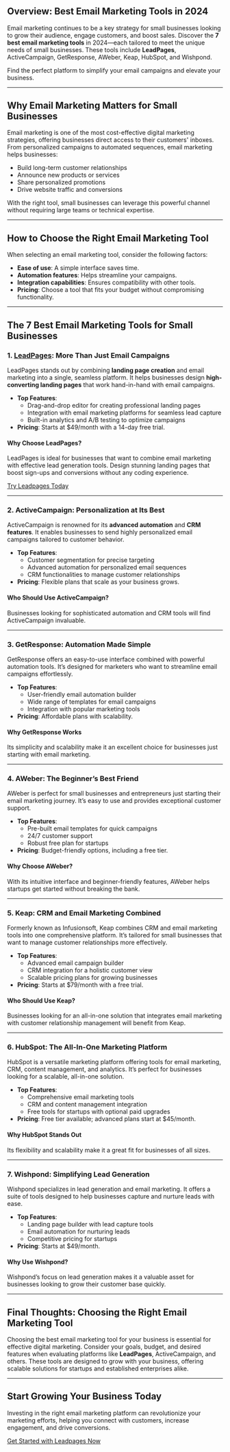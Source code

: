 # <title>Top 7 Email Marketing Tools for Small Businesses in 2025</title>

<article>

## Overview: Best Email Marketing Tools in 2024

Email marketing continues to be a key strategy for small businesses looking to grow their audience, engage customers, and boost sales. Discover the **7 best email marketing tools** in 2024—each tailored to meet the unique needs of small businesses. These tools include **LeadPages**, ActiveCampaign, GetResponse, AWeber, Keap, HubSpot, and Wishpond. 

Find the perfect platform to simplify your email campaigns and elevate your business.

---

## Why Email Marketing Matters for Small Businesses

Email marketing is one of the most cost-effective digital marketing strategies, offering businesses direct access to their customers' inboxes. From personalized campaigns to automated sequences, email marketing helps businesses:

- Build long-term customer relationships
- Announce new products or services
- Share personalized promotions
- Drive website traffic and conversions

With the right tool, small businesses can leverage this powerful channel without requiring large teams or technical expertise.

---

## How to Choose the Right Email Marketing Tool

When selecting an email marketing tool, consider the following factors:
- **Ease of use**: A simple interface saves time.
- **Automation features**: Helps streamline your campaigns.
- **Integration capabilities**: Ensures compatibility with other tools.
- **Pricing**: Choose a tool that fits your budget without compromising functionality.

---

## The 7 Best Email Marketing Tools for Small Businesses

### 1. [LeadPages](https://bit.ly/LEadPages): More Than Just Email Campaigns

LeadPages stands out by combining **landing page creation** and email marketing into a single, seamless platform. It helps businesses design **high-converting landing pages** that work hand-in-hand with email campaigns.

- **Top Features**:
  - Drag-and-drop editor for creating professional landing pages
  - Integration with email marketing platforms for seamless lead capture
  - Built-in analytics and A/B testing to optimize campaigns
- **Pricing**: Starts at $49/month with a 14-day free trial.

#### Why Choose LeadPages?
LeadPages is ideal for businesses that want to combine email marketing with effective lead generation tools. Design stunning landing pages that boost sign-ups and conversions without any coding experience.

[Try Leadpages Today](https://bit.ly/LEadPages)

---

### 2. ActiveCampaign: Personalization at Its Best

ActiveCampaign is renowned for its **advanced automation** and **CRM features**. It enables businesses to send highly personalized email campaigns tailored to customer behavior.

- **Top Features**:
  - Customer segmentation for precise targeting
  - Advanced automation for personalized email sequences
  - CRM functionalities to manage customer relationships
- **Pricing**: Flexible plans that scale as your business grows.

#### Who Should Use ActiveCampaign?
Businesses looking for sophisticated automation and CRM tools will find ActiveCampaign invaluable.

---

### 3. GetResponse: Automation Made Simple

GetResponse offers an easy-to-use interface combined with powerful automation tools. It’s designed for marketers who want to streamline email campaigns effortlessly.

- **Top Features**:
  - User-friendly email automation builder
  - Wide range of templates for email campaigns
  - Integration with popular marketing tools
- **Pricing**: Affordable plans with scalability.

#### Why GetResponse Works
Its simplicity and scalability make it an excellent choice for businesses just starting with email marketing.

---

### 4. AWeber: The Beginner’s Best Friend

AWeber is perfect for small businesses and entrepreneurs just starting their email marketing journey. It’s easy to use and provides exceptional customer support.

- **Top Features**:
  - Pre-built email templates for quick campaigns
  - 24/7 customer support
  - Robust free plan for startups
- **Pricing**: Budget-friendly options, including a free tier.

#### Why Choose AWeber?
With its intuitive interface and beginner-friendly features, AWeber helps startups get started without breaking the bank.

---

### 5. Keap: CRM and Email Marketing Combined

Formerly known as Infusionsoft, Keap combines CRM and email marketing tools into one comprehensive platform. It’s tailored for small businesses that want to manage customer relationships more effectively.

- **Top Features**:
  - Advanced email campaign builder
  - CRM integration for a holistic customer view
  - Scalable pricing plans for growing businesses
- **Pricing**: Starts at $79/month with a free trial.

#### Who Should Use Keap?
Businesses looking for an all-in-one solution that integrates email marketing with customer relationship management will benefit from Keap.

---

### 6. HubSpot: The All-In-One Marketing Platform

HubSpot is a versatile marketing platform offering tools for email marketing, CRM, content management, and analytics. It’s perfect for businesses looking for a scalable, all-in-one solution.

- **Top Features**:
  - Comprehensive email marketing tools
  - CRM and content management integration
  - Free tools for startups with optional paid upgrades
- **Pricing**: Free tier available; advanced plans start at $45/month.

#### Why HubSpot Stands Out
Its flexibility and scalability make it a great fit for businesses of all sizes.

---

### 7. Wishpond: Simplifying Lead Generation

Wishpond specializes in lead generation and email marketing. It offers a suite of tools designed to help businesses capture and nurture leads with ease.

- **Top Features**:
  - Landing page builder with lead capture tools
  - Email automation for nurturing leads
  - Competitive pricing for startups
- **Pricing**: Starts at $49/month.

#### Why Use Wishpond?
Wishpond’s focus on lead generation makes it a valuable asset for businesses looking to grow their customer base quickly.

---

## Final Thoughts: Choosing the Right Email Marketing Tool

Choosing the best email marketing tool for your business is essential for effective digital marketing. Consider your goals, budget, and desired features when evaluating platforms like **LeadPages**, ActiveCampaign, and others. These tools are designed to grow with your business, offering scalable solutions for startups and established enterprises alike.

---

## Start Growing Your Business Today

Investing in the right email marketing platform can revolutionize your marketing efforts, helping you connect with customers, increase engagement, and drive conversions.

[Get Started with Leadpages Now](https://bit.ly/LEadPages)

</article>
